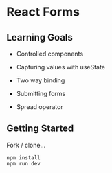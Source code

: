 # React Forms

## Learning Goals

- Controlled components

- Capturing values with useState

- Two way binding

- Submitting forms

- Spread operator

## Getting Started

Fork / clone...

```
npm install
npm run dev
```